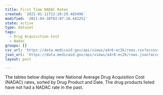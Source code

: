 ```yaml
---
title: First Time NADAC Rates
created: '2021-01-11T22:28:29.483496'
modified: '2021-04-30T02:07:16.442251'
state: active
type: dataset
tags:
  - Drug Acquisition Cost
  - Nadac
groups: []
csv_url: 'https://data.medicaid.gov/api/views/a4r6-ec2k/rows.csv?accessType=DOWNLOAD'
json_url: 'https://data.medicaid.gov/api/views/a4r6-ec2k/rows.json?accessType=DOWNLOAD'
layout: post

---
```

The tables below display new National Average Drug Acquisition Cost (NADAC) rates, sorted by Drug Product and Date. The drug products listed have not had a NADAC rate in the past.
